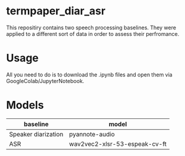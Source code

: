 # termpaper_diar_asr

This repositiry contains two speech processing baselines. They were applied to a different sort of data in order to assess their perfromance.  

# Usage 
All you need to do is to download the .ipynb files and open them via GoogleColab/JupyterNotebook.  

# Models  
| baseline            	| model                                  	|
|---------------------	|----------------------------------------	|
| Speaker diarization 	| pyannote-audio                         	|
| ASR                 	| wav2vec2-xlsr-53-espeak-cv-ft 	|
